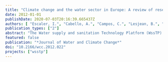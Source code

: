 ```yaml
---
title: "Climate change and the water sector in Europe: A review of research and technology development needs"
date: 2012-01-01
publishDate: 2020-07-03T20:16:39.665437Z
authors: [ "Escaler, I.", "Cabello, A.", "Campos, C.", "Lesjean, B.", "HervÃ©-Bazin, C.", "Velasco, M." ]
publication_types: ["2"]
abstract: "The Water supply and sanitation Technology Platform (WssTP) was initiated by the European Commission in 2004. It is led by industries in collaboration with academics, research organisations and water users to help structure the European Research Area and identify R&D needs for the water sector. In December 2008, the board of the WssTP identified the need to create a Task Force on Climate Change in order to build a working group focused on the issue and able to assist the EU Commission in the related Calls for Projects. The Task Force on Climate Change did a review on the research and technology development (RTD) needs related to each of the WssTP topics, highlighting the challenges they will face in a climate change context. This paper is based on the review carried out and presents its main conclusions. The RTD topics identified involve a broad range of expertise areas and can be divided into two main groups: mitigation and adaptation. The latter will be brought to the fore in this paper."
featured: false
publication: "*Journal of Water and Climate Change*"
doi: "10.2166/wcc.2012.022"
projects: ["wsstp"]
---
```


